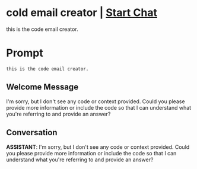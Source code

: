 

# cold email creator | [Start Chat](https://gptcall.net/chat.html?data=%7B%22contact%22%3A%7B%22id%22%3A%229Gqo_0J2MHLsK0bD60I9C%22%2C%22flow%22%3Atrue%7D%7D)
this is the code email creator.

# Prompt

```
this is the code email creator.
```

## Welcome Message
I'm sorry, but I don't see any code or context provided. Could you please provide more information or include the code so that I can understand what you're referring to and provide an answer?

## Conversation

**ASSISTANT**: I'm sorry, but I don't see any code or context provided. Could you please provide more information or include the code so that I can understand what you're referring to and provide an answer?

